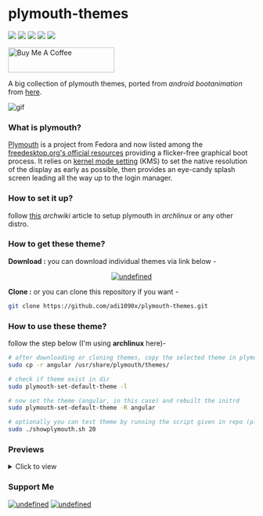 # plymouth-themes

<p align="left">
  <img src="https://img.shields.io/badge/Maintained%3F-Yes-blueviolet?style=flat-square">
  <img src="https://img.shields.io/github/license/adi1090x/plymouth-themes?style=flat-square">
  <img src="https://img.shields.io/github/stars/adi1090x/plymouth-themes?color=red&style=flat-square">
  <img src="https://img.shields.io/github/forks/adi1090x/plymouth-themes?style=flat-square">
  <img src="https://img.shields.io/github/issues/adi1090x/plymouth-themes?style=flat-square">
</p>

<p align="left">
<a href="https://www.buymeacoffee.com/adi1090x" target="_blank"><img src="https://cdn.buymeacoffee.com/buttons/default-blue.png" alt="Buy Me A Coffee" style="height: 51px !important;width: 217px !important;" ></a>
</p>

A big collection of plymouth themes, ported from *android bootanimation* from [here](https://forum.xda-developers.com/android/themes/alienware-t3721978).

![gif](previews/4.gif)

### What is plymouth?

[Plymouth](http://www.freedesktop.org/wiki/Software/Plymouth) is a project from Fedora and now listed among the [freedesktop.org's official resources](https://www.freedesktop.org/wiki/Software/#graphicsdriverswindowsystemsandsupportinglibraries) providing a flicker-free graphical boot process. It relies on [kernel mode setting](https://wiki.archlinux.org/index.php/Kernel_mode_setting) (KMS) to set the native resolution of the display as early as possible, then provides an eye-candy splash screen leading all the way up to the login manager.

### How to set it up?

follow [this](https://wiki.archlinux.org/index.php/plymouth) *archwiki* article to setup plymouth in *archlinux* or any other distro.

### How to get these theme?

**Download :** you can download individual themes via link below -
<p align="center">
  <a href="link"><img alt="undefined" src="https://img.shields.io/badge/Download-Here-orange?style=for-the-badge&logo=github"></a>
</p>

**Clone :** or you can clone this repository if you want - 
```bash
git clone https://github.com/adi1090x/plymouth-themes.git
```

### How to use these theme?

follow the step below (I'm using **archlinux** here)- 
```bash
# after downloading or cloning themes, copy the selected theme in plymouth theme dir
sudo cp -r angular /usr/share/plymouth/themes/

# check if theme exist in dir
sudo plymouth-set-default-theme -l

# now set the theme (angular, in this case) and rebuilt the initrd
sudo plymouth-set-default-theme -R angular

# optionally you can test theme by running the script given in repo (plymouth-x11 required)
sudo ./showplymouth.sh 20
```
### Previews

<!----------------------------- Pack 1 ----------------------------->
<details><summary>Click to view</summary>
<h3>Pack 1</h3>

<details><summary>Abstract</summary>
<p>

![img](previews/1.gif)

</details>
<details><summary>Abstract alt</summary>
<p>

![img](previews/2.gif)

</details>
<details><summary>Alienware</summary>
<p>

![img](previews/3.gif)

</details>
<details><summary>Angular</summary>
<p>

![img](previews/4.gif)

</details>
<details><summary>Angular Alt</summary>
<p>

![img](previews/5.gif)

</details>
<details><summary>Black HUD</summary>
<p>

![img](previews/6.gif)

</details>
<details><summary>Blockchain</summary>
<p>

![img](previews/7.gif)

</details>
<details><summary>Circle</summary>
<p>

![img](previews/8.gif)

</details>
<details><summary>Circle Alt</summary>
<p>

![img](previews/9.gif)

</details>
<details><summary>Circle Flow</summary>
<p>

![img](previews/10.gif)

</details>
<details><summary>Circle HUD</summary>
<p>

![img](previews/11.gif)

</details>
<details><summary>Circuit</summary>
<p>

![img](previews/12.gif)

</details>
<details><summary>Colorful</summary>
<p>

![img](previews/13.gif)

</details>
<details><summary>Colorful Loop</summary>
<p>

![img](previews/14.gif)

</details>
<details><summary>Colorful Sliced</summary>
<p>

![img](previews/15.gif)

</details>
<details><summary>Connect</summary>
<p>

![img](previews/16.gif)

</details>
<details><summary>Cross HUD</summary>
<p>

![img](previews/17.gif)

</details>
<details><summary>Cubes</summary>
<p>

![img](previews/18.gif)

</details>
<details><summary>Cuts</summary>
<p>

![img](previews/19.gif)

</details>
<details><summary>Cuts Alt</summary>
<p>

![img](previews/20.gif)

</details>

</details>

### Support Me
<p align="left">
<a href="https://www.paypal.me/adi1090x" target="_blank"><img alt="undefined" src="https://img.shields.io/badge/paypal-adi1090x-blue?style=for-the-badge&logo=paypal"></a> <a href="https://www.buymeacoffee.com/adi1090x" target="_blank"><img alt="undefined" src="https://img.shields.io/badge/BuyMeAcoffee-adi1090x-orange?style=for-the-badge&logo=buy-me-a-coffee"></a>  
</p>

